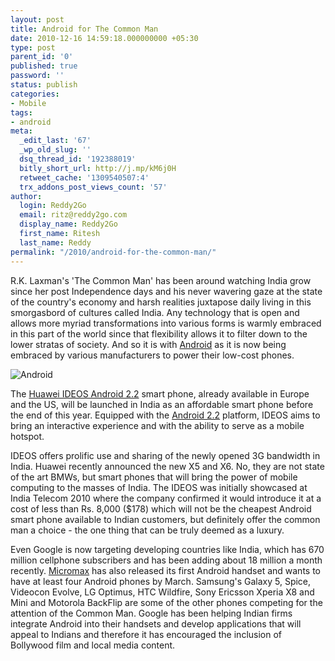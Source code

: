 ```yaml
---
layout: post
title: Android for The Common Man
date: 2010-12-16 14:59:18.000000000 +05:30
type: post
parent_id: '0'
published: true
password: ''
status: publish
categories:
- Mobile
tags:
- android
meta:
  _edit_last: '67'
  _wp_old_slug: ''
  dsq_thread_id: '192388019'
  bitly_short_url: http://j.mp/kM6j0H
  retweet_cache: '1309540507:4'
  trx_addons_post_views_count: '57'
author:
  login: Reddy2Go
  email: ritz@reddy2go.com
  display_name: Reddy2Go
  first_name: Ritesh
  last_name: Reddy
permalink: "/2010/android-for-the-common-man/"
---
```

<p>R.K. Laxman's 'The Common Man' has been around watching India grow since her post Independence days and his never wavering gaze at the state of the country's economy and harsh realities juxtapose daily living in this smorgasbord of cultures called India. Any technology that is open and allows more myriad transformations into various forms is warmly embraced in this part of the world since that flexibility allows it to filter down to the lower stratas of society. And so it is with <a href="http://www.android.com/">Android</a> as it is now being embraced by various manufacturers to power their low-cost phones.</p>
<p><!--more--></p>
<p><img src="/static/2010/12/android-droid.jpg" alt="Android" /></p>
<p>The <a href="http://www.huaweidevice.com/worldwide/productFeatures.do?pinfoId=2831&amp;directoryId=2037&amp;treeId=37">Huawei IDEOS Android 2.2</a> smart phone, already available in Europe and the US, will be launched in India as an affordable smart phone before the end of this year. Equipped with the <a href="http://www.android.com/">Android 2.2</a> platform, IDEOS aims to bring an interactive experience and with the ability to serve as a mobile hotspot.</p>
<p>IDEOS offers prolific use and sharing of the newly opened 3G bandwidth in India. Huawei recently announced the new X5 and X6. No, they are not state of the art BMWs, but smart phones that will bring the power of mobile computing to the masses of India. The IDEOS was initially showcased at India Telecom 2010 where the company confirmed it would introduce it at a cost of less than Rs. 8,000 ($178) which will not be the cheapest Android smart phone available to Indian customers, but definitely offer the common man a choice - the one thing that can be truly deemed as a luxury.</p>
<p>Even Google is now targeting developing countries like India, which has 670 million cellphone subscribers and has been adding about 18 million a month recently. <a href="http://www.micromaxinfo.com/">Micromax</a> has also released its first Android handset and wants to have at least four Android phones by March. Samsung's Galaxy 5, Spice, Videocon Evolve, LG Optimus, HTC Wildfire, Sony Ericsson Xperia X8 and Mini and Motorola BackFlip are some of the other phones competing for the attention of the Common Man. Google has been helping Indian firms integrate Android into their handsets and develop applications that will appeal to Indians and therefore it has encouraged the inclusion of Bollywood film and local media content.</p>
